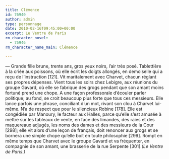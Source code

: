 ```yaml
---
title: Clémence
id: 76940
author: admin
type: personnage
date: 2010-02-16T09:45:00+00:00
excerpt: Le Ventre de Paris
rm_character_novel:
  - 75946
rm_character_name_main: Clémence

---
```

— Grande fille brune, trente ans, gros yeux noirs, l&rsquo;air très posé. Tablettière à la criée aux poissons, où elle écrit les doigts allongés, en demoiselle qui a reçu de l&rsquo;instruction [121]. Vit maritalement avec Charvet, chacun réglant ses propres dépenses. Vient tous les soirs chez Lebigre, aux réunions du groupe Gavard, où elle se fabrique des grogs pendant que son amant moins fortuné prend une chope. A une façon professorale d&rsquo;écouler parler politique; au fond, se croit beaucoup plus forte que tous ces messieurs. Elle lance parfois une phrase, conciliant d&rsquo;un mot, rivant son clou à Charvet lui-même. N&rsquo;a de respect que pour le silencieux Robine [178]. Elle est congédiée par Manoury, le facteur aux Halles, parce qu&rsquo;elle s&rsquo;est amusée à mettre sur les tableaux de vente, en face des limandes, des raies et des maquereaux adjugés, les noms des dames et des messieurs de la Cour [298]; elle vit alors d&rsquo;une leçon de français, doit renoncer aux grogs et se bornera une simple chope qu&rsquo;elle boit en toute philosophie [299]. Rompt en même temps que Charvet avec le groupe Gavard et va fréquenter, en compagnie de son amant, une brasserie de la rue Serpente [301]._(Le Ventre de Paris.)_